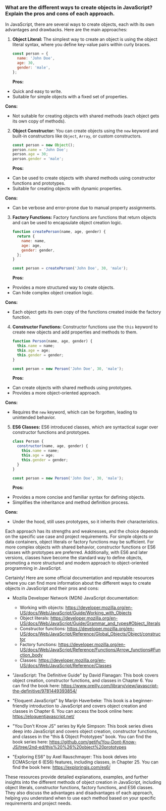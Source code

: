 ### What are the different ways to create objects in JavaScript? Explain the pros and cons of each approach.

In JavaScript, there are several ways to create objects, each with its own advantages and drawbacks. Here are the main approaches:

1. **Object Literal:**
   The simplest way to create an object is using the object literal syntax, where you define key-value pairs within curly braces.

   ```javascript
   const person = {
     name: 'John Doe',
     age: 30,
     gender: 'male',
   };
   ```

   **Pros:**
  - Quick and easy to write.
  - Suitable for simple objects with a fixed set of properties.

   **Cons:**
  - Not suitable for creating objects with shared methods (each object gets its own copy of methods).

2. **Object Constructor:**
   You can create objects using the `new` keyword and built-in constructors like `Object`, `Array`, or custom constructors.

   ```javascript
   const person = new Object();
   person.name = 'John Doe';
   person.age = 30;
   person.gender = 'male';
   ```

   **Pros:**
  - Can be used to create objects with shared methods using constructor functions and prototypes.
  - Suitable for creating objects with dynamic properties.

   **Cons:**
  - Can be verbose and error-prone due to manual property assignments.

3. **Factory Functions:**
   Factory functions are functions that return objects and can be used to encapsulate object creation logic.

   ```javascript
   function createPerson(name, age, gender) {
     return {
       name: name,
       age: age,
       gender: gender,
     };
   }

   const person = createPerson('John Doe', 30, 'male');
   ```

   **Pros:**
  - Provides a more structured way to create objects.
  - Can hide complex object creation logic.

   **Cons:**
  - Each object gets its own copy of the functions created inside the factory function.

4. **Constructor Functions:**
   Constructor functions use the `this` keyword to create new objects and add properties and methods to them.

   ```javascript
   function Person(name, age, gender) {
     this.name = name;
     this.age = age;
     this.gender = gender;
   }

   const person = new Person('John Doe', 30, 'male');
   ```

   **Pros:**
  - Can create objects with shared methods using prototypes.
  - Provides a more object-oriented approach.

   **Cons:**
  - Requires the `new` keyword, which can be forgotten, leading to unintended behavior.

5. **ES6 Classes:**
   ES6 introduced classes, which are syntactical sugar over constructor functions and prototypes.

   ```javascript
   class Person {
     constructor(name, age, gender) {
       this.name = name;
       this.age = age;
       this.gender = gender;
     }
   }

   const person = new Person('John Doe', 30, 'male');
   ```

   **Pros:**
  - Provides a more concise and familiar syntax for defining objects.
  - Simplifies the inheritance and method definition process.

   **Cons:**
  - Under the hood, still uses prototypes, so it inherits their characteristics.

Each approach has its strengths and weaknesses, and the choice depends on the specific use case and project requirements. For simple objects or data containers, object literals or factory functions may be sufficient. For more complex objects with shared behavior, constructor functions or ES6 classes with prototypes are preferred. Additionally, with ES6 and later versions, classes have become the standard way to define objects, promoting a more structured and modern approach to object-oriented programming in JavaScript.

Certainly! Here are some official documentation and reputable resources where you can find more information about the different ways to create objects in JavaScript and their pros and cons:

- Mozilla Developer Network (MDN) JavaScript documentation:
  - Working with objects: https://developer.mozilla.org/en-US/docs/Web/JavaScript/Guide/Working_with_Objects
  - Object literals: https://developer.mozilla.org/en-US/docs/Web/JavaScript/Guide/Grammar_and_types#Object_literals
  - Constructor functions: https://developer.mozilla.org/en-US/docs/Web/JavaScript/Reference/Global_Objects/Object/constructor
  - Factory functions: https://developer.mozilla.org/en-US/docs/Web/JavaScript/Reference/Functions/Arrow_functions#Function_body
  - Classes: https://developer.mozilla.org/en-US/docs/Web/JavaScript/Reference/Classes

- "JavaScript: The Definitive Guide" by David Flanagan: This book covers object creation, constructor functions, and classes in Chapter 6. You can find the book here: https://www.oreilly.com/library/view/javascript-the-definitive/9781449393854/

- "Eloquent JavaScript" by Marijn Haverbeke: This book is a beginner-friendly introduction to JavaScript and covers object creation and classes in Chapter 6. You can access the book online here: https://eloquentjavascript.net/

- "You Don't Know JS" series by Kyle Simpson: This book series dives deep into JavaScript and covers object creation, constructor functions, and classes in the "this & Object Prototypes" book. You can find the book series here: https://github.com/getify/You-Dont-Know-JS/tree/2nd-ed/this%20%26%20object%20prototypes

- "Exploring ES6" by Axel Rauschmayer: This book delves into ECMAScript 6 (ES6) features, including classes, in Chapter 25. You can find the book here: https://exploringjs.com/es6/

These resources provide detailed explanations, examples, and further insights into the different methods of object creation in JavaScript, including object literals, constructor functions, factory functions, and ES6 classes. They also discuss the advantages and disadvantages of each approach, helping you understand when to use each method based on your specific requirements and project needs.
